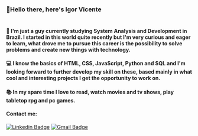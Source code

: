 ### :wave:Hello there, here's Igor Vicente<br><br>
#### :dart: I'm just a guy currently studying System Analysis and Development in Brazil. I started in this world quite recently but I'm very curious and eager to learn, what drove me to pursue this career is the possibility to solve problems and create new things with technology.<br>
#### :computer: I know the basics of HTML, CSS, JavaScript, Python and SQL and I'm looking forward to further develop my skill on these, based mainly in what cool and interesting projects I get the opportunity to work on.<br>
#### :books: In my spare time I love to read, watch movies and tv shows, play tabletop rpg and pc games.<br>
#### Contact me:
[![Linkedin Badge](https://img.shields.io/badge/-IgorFVicente-blue?style=flat-square&logo=Linkedin&logoColor=white&link=https://www.linkedin.com/in/igorFVicente/)](https://www.linkedin.com/in/igor-fernandes-vicente-008187a1/) [![Gmail Badge](https://img.shields.io/badge/-igorfvicente@gmail.com-c14438?style=flat-square&logo=Gmail&logoColor=white&link=mailto:igorfvicente@gmail.com)](mailto:igorfvicente@gmail.com)
